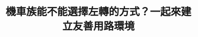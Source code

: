 ---
layout: post
title: "機車族能不能選擇左轉的方式？一起來建立友善用路環境"
tags:
id: 4
thumbnail: "/images/post/4/1ihCJaDoRi91kt1RUoVXURzLxKgkEuCJ-.jpg"
description: "開放政府第4次協作會議 「提升全民行車觀念，以提升全民行車環境品質，解除禁行機慢車道，解除強制二段式左轉」"
color: "Yellow"
publish: "false"
departments:
  - "交通部"
cover:
  link: ""
introduction:
  content: ""
  image: ""
join:
  type: "提"
  image: "/images/post/4/1hZsIlFubyq_Lstc312xL6XKYKOZxMBVq.jpg"
embed:
  - type: "mind_map"
    links:
      - "https://miro.com/app/live-embed/o9J_k09jf0s=/?moveToViewport=-4747,1948,11027,6986&amp;embedAutoplay=true"
  - type: "transcript"
    links:
      - "https://sayit.pdis.nat.gov.tw/2017-04-21-%E9%96%8B%E6%94%BE%E6%94%BF%E5%BA%9C%E8%81%AF%E7%B5%A1%E4%BA%BA%E7%AC%AC%E5%9B%9B%E6%AC%A1%E5%8D%94%E4%BD%9C%E6%9C%83%E8%AD%B0"
pictures:
---